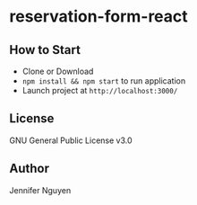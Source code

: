 # reservation-form-react

## How to Start
- Clone or Download
- `npm install && npm start` to run application
- Launch project at `http://localhost:3000/`

## License
GNU General Public License v3.0

## Author
Jennifer Nguyen